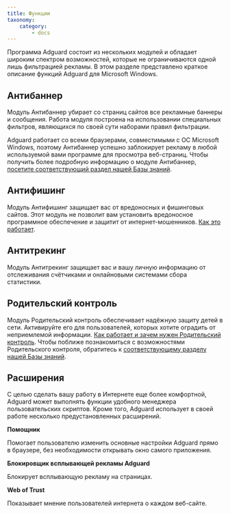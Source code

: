 ```yaml
---
title: Функции
taxonomy:
    category:
        - docs
---
```


Программа Adguard состоит из нескольких модулей и обладает широким спектром возможностей, которые не ограничиваются одной лишь фильтрацией рекламы. В этом разделе представлено краткое описание функций Adguard для Microsoft Windows.

## Антибаннер ##

Модуль Антибаннер убирает со страниц сайтов все рекламные баннеры и сообщения. Работа модуля построена на использовании специальных фильтров, являющихся по своей сути наборами правил фильтрации.

Adguard работает со всеми браузерами, совместимыми с ОС Microsoft Windows, поэтому Антибаннер успешно заблокирует рекламу в любой используемой вами программе для просмотра веб-страниц. Чтобы получить более подробную информацию о модуле Антибаннер, [посетите соответствующий раздел нашей Базы знаний](http://kb.adguard.com/ru/windows/features/ad-blocker).

## Антифишинг ##

Модуль Антифишинг защищает вас от вредоносных и фишинговых сайтов. Этот модуль не позволит вам установить вредоносное программное обеспечение и защитит от интернет-мошенников. [Как это работает](https://adguard.com/ru/how-malware-blocked.html).

## Антитрекинг ##

Модуль Антитрекинг защищает вас и вашу личную информацию от отслеживания счётчиками и онлайновыми системами сбора статистики.

## Родительский контроль ##

Модуль Родительский контроль обеспечивает надёжную защиту детей в сети. Активируйте его для пользователей, которых хотите оградить от неприемлемой информации. [Как работает и зачем нужен Родительский контроль](https://adguard.com/ru/adguard-parental-control.html). Чтобы поближе познакомиться с возможностями Родительского контроля, обратитесь к [соответствующему разделу нашей Базы знаний](http://kb.adguard.com/ru/windows/features/parental-control).

## Расширения ##

С целью сделать вашу работу в Интернете еще более комфортной, Adguard может выполнять функции удобного менеджера пользовательских скриптов. Кроме того, Adguard использует в своей работе несколько предустановленных расширений. 

**Помощник**

Помогает пользователю изменить основные настройки Adguard прямо в браузере, без необходимости открывать окно самого приложения.

**Блокировщик всплывающей рекламы Adguard**

Блокирует всплывающую рекламу на страницах.

**Web of Trust**

Показывает мнение пользователей интернета о каждом веб-сайте.



